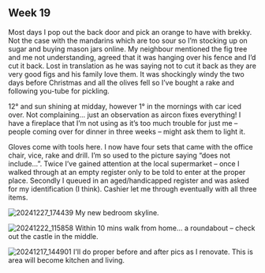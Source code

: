 ## Week 19
Most days I pop out the back door and pick an orange to have with brekky. Not the case with the mandarins which are too sour so I’m stocking up on sugar and buying mason jars online. My neighbour mentioned the fig tree and me not understanding, agreed that it was hanging over his fence and I’d cut it back. Lost in translation as he was saying not to cut it back as they are very good figs and his family love them. It was shockingly windy the two days before Christmas and all the olives fell so I’ve bought a rake and following you-tube for pickling.

12° and sun shining at midday, however 1° in the mornings with car iced over. Not complaining… just an observation as aircon fixes everything! I have a fireplace that I’m not using as it’s too much trouble for just me – people coming over for dinner in three weeks – might  ask them to light it.

Gloves come with tools here. I now have four sets that came with the office chair, vice, rake and drill. I’m so used to the picture saying “does not include…”. Twice I’ve gained attention at the local supermarket – once I walked through at an empty register only to be told to enter at the proper place. Secondly I queued in an aged/handicapped register and was asked for my identification (I think). Cashier let me through eventually with all three items.

![20241227_174439](https://github.com/user-attachments/assets/86e6e0cc-fb06-4af1-9e18-bd10574fe5da)
My new bedroom skyline.

![20241222_115858](https://github.com/user-attachments/assets/97406937-5e71-4546-9f65-adbf33ce5018)
Within 10 mins walk from home... a roundabout – check out the castle in the middle.

![20241217_144901](https://github.com/user-attachments/assets/e56a1a8d-d3bf-4cf3-a986-4cbac2368d3b)
I'll do proper before and after pics as I renovate. This is area will become kitchen and living.
